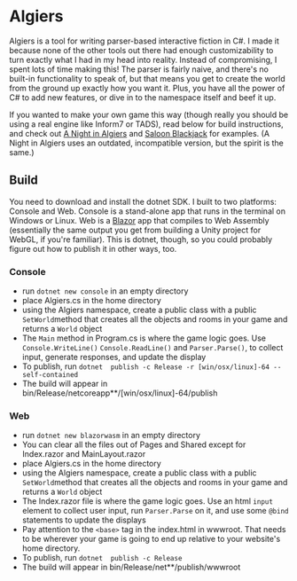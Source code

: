# Algiers
Algiers is a tool for writing parser-based interactive fiction in C#. I made it because none of the other tools out there had enough customizability to turn exactly what I had in my head into reality. Instead of compromising, I spent lots of time making this! The parser is fairly naive, and there's no built-in functionality to speak of, but that means you get to create the world from the ground up exactly how you want it. Plus, you have all the power of C# to add new features, or dive in to the namespace itself and beef it up. 

If you wanted to make your own game this way (though really you should be using a real engine like Inform7 or TADS), read below for build instructions, and check out [A Night in Algiers](https://github.com/eliwaksbaum/a-night-in-algiers) and [Saloon Blackjack](https://github.com/eliwaksbaum/saloon-blackjack) for examples. (A Night in Algiers uses an outdated, incompatible version, but the spirit is the same.)

## Build
You need to download and install the dotnet SDK. I built to two platforms: Console and Web. Console is a stand-alone app that runs in the terminal on Windows or Linux. Web is a [Blazor](https://dotnet.microsoft.com/apps/aspnet/web-apps/blazor) app that compiles to Web Assembly (essentially the same output you get from building a Unity project for WebGL, if you're familiar). This is dotnet, though, so you could probably figure out how to publish it in other ways, too.
### Console
- run `dotnet new console` in an empty directory
- place Algiers.cs in the home directory
- using the Algiers namespace, create a public class with a public `SetWorld`method that creates all the objects and rooms in your game and returns a `World` object
- The `Main` method in Program.cs is where the game logic goes. Use  `Console.WriteLine()` `Console.ReadLine()` and `Parser.Parse()`, to collect input, generate responses, and update the display
- To publish, run `dotnet  publish -c Release -r [win/osx/linux]-64 --self-contained`
- The build will appear in bin/Release/netcoreapp**/[win/osx/linux]-64/publish
### Web
- run `dotnet new blazorwasm` in an empty directory
- You can clear all the files out of Pages and Shared except for Index.razor and MainLayout.razor
- place Algiers.cs in the home directory
- using the Algiers namespace, create a public class with a public `SetWorld`method that creates all the objects and rooms in your game and returns a `World` object
- The Index.razor file is where the game logic goes. Use an html `input` element to collect user input, run `Parser.Parse` on it, and use some `@bind` statements to update the displays
- Pay attention to the `<base>` tag in the index.html in wwwroot. That needs to be wherever your game is going to end up relative to your website's home directory.
- To publish, run `dotnet  publish -c Release`
- The build will appear in bin/Release/net**/publish/wwwroot 
